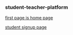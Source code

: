 ### student-teacher-platform

[first page is home page](http://localhost/p)

[student signup page](http://http://localhost/p/signup.html)
